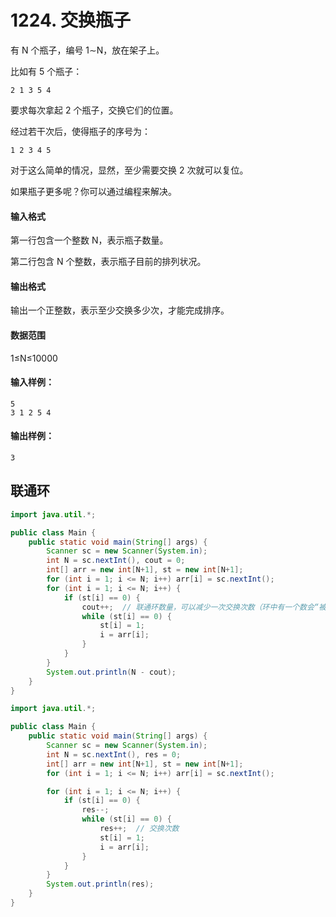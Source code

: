 # 1224. 交换瓶子

有 N 个瓶子，编号 1∼N，放在架子上。

比如有 5 个瓶子：

```
2 1 3 5 4
```

要求每次拿起 2 个瓶子，交换它们的位置。

经过若干次后，使得瓶子的序号为：

```
1 2 3 4 5
```

对于这么简单的情况，显然，至少需要交换 2 次就可以复位。

如果瓶子更多呢？你可以通过编程来解决。

#### 输入格式

第一行包含一个整数 N，表示瓶子数量。

第二行包含 N 个整数，表示瓶子目前的排列状况。

#### 输出格式

输出一个正整数，表示至少交换多少次，才能完成排序。

#### 数据范围

1≤N≤10000

#### 输入样例：

```
5
3 1 2 5 4
```

#### 输出样例：

```
3
```



## 联通环 

```java
import java.util.*;

public class Main {
    public static void main(String[] args) {
        Scanner sc = new Scanner(System.in);
        int N = sc.nextInt(), cout = 0;
        int[] arr = new int[N+1], st = new int[N+1];
        for (int i = 1; i <= N; i++) arr[i] = sc.nextInt();
        for (int i = 1; i <= N; i++) {
            if (st[i] == 0) {
                cout++;  // 联通环数量，可以减少一次交换次数（环中有一个数会“被动”的交换到自己的位置）
                while (st[i] == 0) {
                    st[i] = 1;
                    i = arr[i];
                }
            }
        }
        System.out.println(N - cout);
    }
}
```

```java
import java.util.*;

public class Main {
    public static void main(String[] args) {
        Scanner sc = new Scanner(System.in);
        int N = sc.nextInt(), res = 0;
        int[] arr = new int[N+1], st = new int[N+1];
        for (int i = 1; i <= N; i++) arr[i] = sc.nextInt();

        for (int i = 1; i <= N; i++) {
            if (st[i] == 0) {
                res--;
                while (st[i] == 0) {
                    res++;  // 交换次数
                    st[i] = 1;
                    i = arr[i];
                }
            }
        }
        System.out.println(res);
    }
}
```


